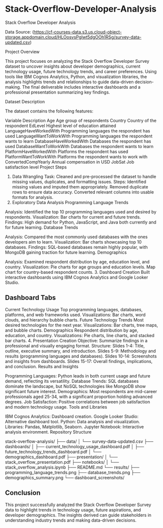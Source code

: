 # Stack-Overflow-Developer-Analysis
Stack Overflow Developer Analysis

Data Source: (https://cf-courses-data.s3.us.cloud-object-storage.appdomain.cloud/HLOosvsPgIwt5dgOOh1RSg/survey-data-updated.csv)

Project Overview

This project focuses on analyzing the Stack Overflow Developer Survey dataset to uncover insights about developer demographics, current technology usage, future technology trends, and career preferences. Using tools like IBM Cognos Analytics, Python, and visualization libraries, the analysis highlights trends and relationships to guide data-driven decision-making. The final deliverable includes interactive dashboards and a professional presentation summarizing key findings.

Dataset Description

The dataset contains the following features:

Variable	Description
Age	Age group of respondents
Country	Country of the respondent
EdLevel	Highest level of education attained
LanguageHaveWorkedWith	Programming languages the respondent has used
LanguageWantToWorkWith	Programming languages the respondent wants to learn
DatabaseHaveWorkedWith	Databases the respondent has used
DatabaseWantToWorkWith	Databases the respondent wants to learn
PlatformHaveWorkedWith	Platforms the respondent has used
PlatformWantToWorkWith	Platforms the respondent wants to work with
ConvertedCompYearly	Annual compensation in USD
JobSat	Job satisfaction level
Project Steps

1. Data Wrangling
Task: Cleaned and pre-processed the dataset to handle missing values, duplicates, and formatting issues.
Steps:
Identified missing values and imputed them appropriately.
Removed duplicate rows to ensure data accuracy.
Converted relevant columns into usable formats for analysis.
2. Exploratory Data Analysis
Programming Language Trends

Analysis: Identified the top 10 programming languages used and desired by respondents.
Visualization:
Bar charts for current and future trends.
Findings: High demand for Python, JavaScript, and Java both currently and for future learning.
Database Trends

Analysis: Compared the most commonly used databases with the ones developers aim to learn.
Visualization:
Bar charts showcasing top 10 databases.
Findings: SQL-based databases remain highly popular, with MongoDB gaining traction for future learning.
Demographics

Analysis: Examined respondent distribution by age, education level, and country.
Visualization:
Pie charts for age groups and education levels.
Map chart for country-based respondent counts.
3. Dashboard Creation
Built interactive dashboards using IBM Cognos Analytics and Google Looker Studio.

## Dashboard Tabs

Current Technology Usage
Top programming languages, databases, platforms, and web frameworks used.
Visualizations: Bar charts, word clouds, and hierarchy bubble charts.
Future Technology Trends
Most desired technologies for the next year.
Visualizations: Bar charts, tree maps, and bubble charts.
Demographics
Respondent distribution by age, education, and country.
Visualizations: Pie charts, line charts, and stacked bar charts.
4. Presentation Creation
Objective: Summarize findings in a professional and visually engaging format.
Structure:
Slides 1-4: Title, outline, executive summary, and introduction.
Slides 5-9: Methodology and results (programming languages and databases).
Slides 10-14: Screenshots and insights from dashboards.
Slides 15-17: Overall findings, implications, and conclusion.
Results and Insights

Programming Languages: Python leads in both current usage and future demand, reflecting its versatility.
Database Trends: SQL databases dominate the landscape, but NoSQL technologies like MongoDB show significant future interest.
Demographics: Most respondents are mid-career professionals aged 25-34, with a significant proportion holding advanced degrees.
Job Satisfaction: Positive correlations between job satisfaction and modern technology usage.
Tools and Libraries

IBM Cognos Analytics: Dashboard creation.
Google Looker Studio: Alternative dashboard tool.
Python: Data analysis and visualization.
Libraries: Pandas, Matplotlib, Seaborn.
Jupyter Notebook: Interactive analysis environment.
Repository Structure

stack-overflow-analysis/
├── data/
│   └── survey-data-updated.csv
├── dashboards/
│   ├── current_technology_usage_dashboard.pdf
│   ├── future_technology_trends_dashboard.pdf
│   └── demographics_dashboard.pdf
├── presentation/
│   └── stack_overflow_presentation.pdf
├── notebooks/
│   └── stack_overflow_analysis.ipynb
├── README.md
└── results/
    ├── programming_language_trends.png
    ├── database_trends.png
    ├── demographics_summary.png
    └── dashboard_screenshots/
## Conclusion

This project successfully analyzed the Stack Overflow Developer Survey data to highlight trends in technology usage, future aspirations, and developer demographics. The insights derived can guide stakeholders in understanding industry trends and making data-driven decisions.

